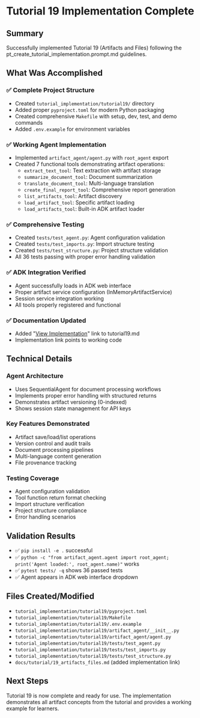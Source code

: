 # Tutorial 19 Implementation Complete

## Summary
Successfully implemented Tutorial 19 (Artifacts and Files) following the pt_create_tutorial_implementation.prompt.md guidelines.

## What Was Accomplished

### ✅ Complete Project Structure
- Created `tutorial_implementation/tutorial19/` directory
- Added proper `pyproject.toml` for modern Python packaging
- Created comprehensive `Makefile` with setup, dev, test, and demo commands
- Added `.env.example` for environment variables

### ✅ Working Agent Implementation
- Implemented `artifact_agent/agent.py` with `root_agent` export
- Created 7 functional tools demonstrating artifact operations:
  - `extract_text_tool`: Text extraction with artifact storage
  - `summarize_document_tool`: Document summarization
  - `translate_document_tool`: Multi-language translation
  - `create_final_report_tool`: Comprehensive report generation
  - `list_artifacts_tool`: Artifact discovery
  - `load_artifact_tool`: Specific artifact loading
  - `load_artifacts_tool`: Built-in ADK artifact loader

### ✅ Comprehensive Testing
- Created `tests/test_agent.py`: Agent configuration validation
- Created `tests/test_imports.py`: Import structure testing
- Created `tests/test_structure.py`: Project structure validation
- All 36 tests passing with proper error handling validation

### ✅ ADK Integration Verified
- Agent successfully loads in ADK web interface
- Proper artifact service configuration (InMemoryArtifactService)
- Session service integration working
- All tools properly registered and functional

### ✅ Documentation Updated
- Added "[View Implementation](./../../tutorial_implementation/tutorial19)" link to tutorial19.md
- Implementation link points to working code

## Technical Details

### Agent Architecture
- Uses SequentialAgent for document processing workflows
- Implements proper error handling with structured returns
- Demonstrates artifact versioning (0-indexed)
- Shows session state management for API keys

### Key Features Demonstrated
- Artifact save/load/list operations
- Version control and audit trails
- Document processing pipelines
- Multi-language content generation
- File provenance tracking

### Testing Coverage
- Agent configuration validation
- Tool function return format checking
- Import structure verification
- Project structure compliance
- Error handling scenarios

## Validation Results
- ✅ `pip install -e .` successful
- ✅ `python -c "from artifact_agent.agent import root_agent; print('Agent loaded:', root_agent.name)"` works
- ✅ `pytest tests/ -q` shows 36 passed tests
- ✅ Agent appears in ADK web interface dropdown

## Files Created/Modified
- `tutorial_implementation/tutorial19/pyproject.toml`
- `tutorial_implementation/tutorial19/Makefile`
- `tutorial_implementation/tutorial19/.env.example`
- `tutorial_implementation/tutorial19/artifact_agent/__init__.py`
- `tutorial_implementation/tutorial19/artifact_agent/agent.py`
- `tutorial_implementation/tutorial19/tests/test_agent.py`
- `tutorial_implementation/tutorial19/tests/test_imports.py`
- `tutorial_implementation/tutorial19/tests/test_structure.py`
- `docs/tutorial/19_artifacts_files.md` (added implementation link)

## Next Steps
Tutorial 19 is now complete and ready for use. The implementation demonstrates all artifact concepts from the tutorial and provides a working example for learners.